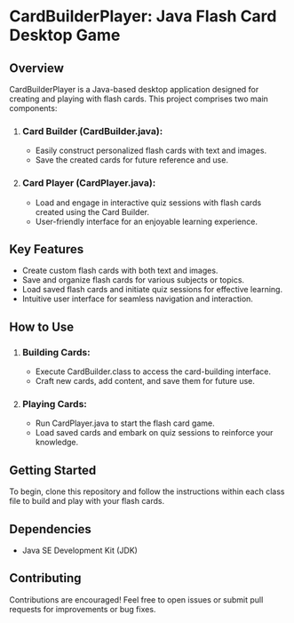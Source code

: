 # CardBuilderPlayer: Java Flash Card Desktop Game
## Overview
CardBuilderPlayer is a Java-based desktop application designed for creating and playing with flash cards. This project comprises two main components:
1. ### Card Builder (CardBuilder.java):
   - Easily construct personalized flash cards with text and images.
   - Save the created cards for future reference and use.
2. ### Card Player (CardPlayer.java):
   - Load and engage in interactive quiz sessions with flash cards created using the Card Builder.
   - User-friendly interface for an enjoyable learning experience.
## Key Features
- Create custom flash cards with both text and images.
- Save and organize flash cards for various subjects or topics.
- Load saved flash cards and initiate quiz sessions for effective learning.
- Intuitive user interface for seamless navigation and interaction.
## How to Use
1. ### Building Cards:
   - Execute CardBuilder.class to access the card-building interface.
   - Craft new cards, add content, and save them for future use.
2. ### Playing Cards:
   - Run CardPlayer.java to start the flash card game.
   - Load saved cards and embark on quiz sessions to reinforce your knowledge.
## Getting Started
To begin, clone this repository and follow the instructions within each class file to build and play with your flash cards.
## Dependencies
- Java SE Development Kit (JDK)
## Contributing
Contributions are encouraged! Feel free to open issues or submit pull requests for improvements or bug fixes.
